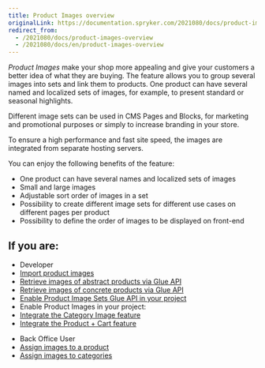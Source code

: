 ```yaml
---
title: Product Images overview
originalLink: https://documentation.spryker.com/2021080/docs/product-images-overview
redirect_from:
  - /2021080/docs/product-images-overview
  - /2021080/docs/en/product-images-overview
---
```


*Product Images* make your shop more appealing and give your customers a better idea of what they are buying. The feature allows you to group several images into sets and link them to products. One product can have several named and localized sets of images, for example, to present standard or seasonal highlights. 

Different image sets can be used in CMS Pages and Blocks, for marketing and promotional purposes or simply to increase branding in your store.

To ensure a high performance and fast site speed, the images are integrated from separate hosting servers.

You can enjoy the following benefits of the feature:

* One product can have several names and localized sets of images
* Small and large images
* Adjustable sort order of images in a set
* Possibility to create different image sets for different use cases on different pages per product
* Possibility to define the order of images to be displayed on front-end

## If you are:

<div class="mr-container">
    <div class="mr-list-container">
        <!-- col1 -->
        <div class="mr-col">
            <ul class="mr-list mr-list-green">
                <li class="mr-title">Developer</li>
                 <li><a href="https://documentation.spryker.com/2021080/docs/file-details-product-imagecsv" class="mr-link">Import product images</a></li>
                <li><a href="https://documentation.spryker.com/2021080/docs/retrieving-image-sets-of-abstract-products" class="mr-link">Retrieve images of abstract products via Glue API</a></li>
                <li><a href="https://documentation.spryker.com/2021080/docs/retrieving-image-sets-of-concrete-products" class="mr-link">Retrieve images of concrete products via Glue API</a></li>
                 <li><a href="https://documentation.spryker.com/2021080/docs/glue-api-product-image-sets-api-feature-integration" class="mr-link">Enable Product Image Sets Glue API in your project</a></li>
                <li>Enable Product Images in your project:</li>
                <li><a href="https://documentation.spryker.com/docs/category-image-feature-integration" class="mr-link">Integrate the Category Image feature</a></li>
                <li><a href="https://documentation.spryker.com/docs/product-cart-feature-integration" class="mr-link">Integrate the Product + Cart feature</a></li>
            </ul>
        </div>
        <!-- col2 -->
        <div class="mr-col">
            <ul class="mr-list mr-list-blue">
                <li class="mr-title"> Back Office User</li>
                <li><a href="https://documentation.spryker.com/docs/creating-an-abstract-product" class="mr-link">Assign images to a product</a></li>
                <li><a href="https://documentation.spryker.com/docs/creating-categories" class="mr-link">Assign images to categories</a></li>
                </ul>
        </div>
         </div>
</div>
